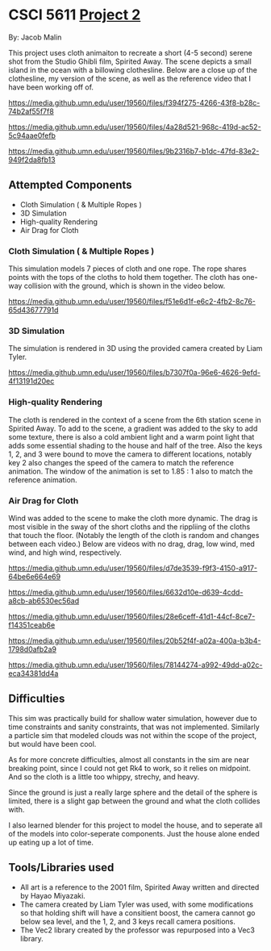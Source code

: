 # CSCI 5611 [Project 2](https://github.umn.edu/malin146/Project2)

By: Jacob Malin

This project uses cloth animaiton to recreate a short (4-5 second) serene shot from the Studio Ghibli film, Spirited Away. The scene depicts a small island in the ocean with a billowing clothesline. Below are a close up of the clothesline, my version of the scene, as well as the reference video that I have been working off of.

https://media.github.umn.edu/user/19560/files/f394f275-4266-43f8-b28c-74b2af55f7f8

https://media.github.umn.edu/user/19560/files/4a28d521-968c-419d-ac52-5c94aae0fefb

https://media.github.umn.edu/user/19560/files/9b2316b7-b1dc-47fd-83e2-949f2da8fb13

## Attempted Components

- Cloth	Simulation ( & Multiple Ropes )
- 3D Simulation
- High-quality Rendering
- Air Drag for Cloth

### Cloth	Simulation ( & Multiple Ropes )

This simulation models 7 pieces of cloth and one rope. The rope shares points with the tops of the cloths to hold them together. The cloth has one-way collision with the ground, which is shown in the video below.

https://media.github.umn.edu/user/19560/files/f51e6d1f-e6c2-4fb2-8c76-65d43677791d

### 3D Simulation

The simulation is rendered in 3D using the provided camera created by Liam Tyler.

https://media.github.umn.edu/user/19560/files/b7307f0a-96e6-4626-9efd-4f13191d20ec

### High-quality Rendering

The cloth is rendered in the context of a scene from the 6th station scene in Spirited Away. To add to the scene, a gradient was added to the sky to add some texture, there is also a cold ambient light and a warm point light that adds some essential shading to the house and half of the tree. Also the keys 1, 2, and 3 were bound to move the camera to different locations, notably key 2 also changes the speed of the camera to match the reference animation. The window of the animation is set to 1.85 : 1 also to match the reference animation.

### Air Drag for Cloth

Wind was added to the scene to make the cloth more dynamic. The drag is most visible in the sway of the short cloths and the rippliing of the cloths that touch the floor. (Notably the length of the cloth is random and changes between each video.) Below are videos with no drag, drag, low wind, med wind, and high wind, respectively. 

https://media.github.umn.edu/user/19560/files/d7de3539-f9f3-4150-a917-64be6e664e69

https://media.github.umn.edu/user/19560/files/6632d10e-d639-4cdd-a8cb-ab6530ec56ad

https://media.github.umn.edu/user/19560/files/28e6ceff-41d1-44cf-8ce7-f14351ceab6e

https://media.github.umn.edu/user/19560/files/20b52f4f-a02a-400a-b3b4-1798d0afb2a9

https://media.github.umn.edu/user/19560/files/78144274-a992-49dd-a02c-eca34381dd4a

## Difficulties

This sim was practically build for shallow water simulation, however due to time constraints and sanity constraints, that was not implemented. Similarly a particle sim that modeled clouds was not within the scope of the project, but would have been cool.

As for more concrete difficulties, almost all constants in the sim are near breaking point, since I could not get Rk4 to work, so it relies on midpoint. And so the cloth is a little too whippy, strechy, and heavy.

Since the ground is just a really large sphere and the detail of the sphere is limited, there is a slight gap between the ground and what the cloth collides with.

I also learned blender for this project to model the house, and to seperate all of the models into color-seperate components. Just the house alone ended up eating up a lot of time.

## Tools/Libraries used

- All art is a reference to the 2001 film, Spirited Away written and directed by Hayao Miyazaki.
- The camera created by Liam Tyler was used, with some modifications so that holding shift will have a consitient boost, the camera cannot go below sea level, and the 1, 2, and 3 keys recall camera positions.
- The Vec2 library created by the professor was repurposed into a Vec3 library.
